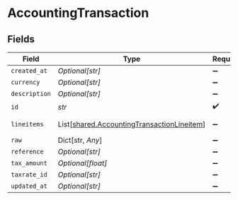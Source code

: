 # AccountingTransaction


## Fields

| Field                                                                                              | Type                                                                                               | Required                                                                                           | Description                                                                                        |
| -------------------------------------------------------------------------------------------------- | -------------------------------------------------------------------------------------------------- | -------------------------------------------------------------------------------------------------- | -------------------------------------------------------------------------------------------------- |
| `created_at`                                                                                       | *Optional[str]*                                                                                    | :heavy_minus_sign:                                                                                 | N/A                                                                                                |
| `currency`                                                                                         | *Optional[str]*                                                                                    | :heavy_minus_sign:                                                                                 | N/A                                                                                                |
| `description`                                                                                      | *Optional[str]*                                                                                    | :heavy_minus_sign:                                                                                 | N/A                                                                                                |
| `id`                                                                                               | *str*                                                                                              | :heavy_check_mark:                                                                                 | N/A                                                                                                |
| `lineitems`                                                                                        | List[[shared.AccountingTransactionLineitem](../../models/shared/accountingtransactionlineitem.md)] | :heavy_minus_sign:                                                                                 | new field name                                                                                     |
| `raw`                                                                                              | Dict[str, *Any*]                                                                                   | :heavy_minus_sign:                                                                                 | N/A                                                                                                |
| `reference`                                                                                        | *Optional[str]*                                                                                    | :heavy_minus_sign:                                                                                 | N/A                                                                                                |
| `tax_amount`                                                                                       | *Optional[float]*                                                                                  | :heavy_minus_sign:                                                                                 | N/A                                                                                                |
| `taxrate_id`                                                                                       | *Optional[str]*                                                                                    | :heavy_minus_sign:                                                                                 | N/A                                                                                                |
| `updated_at`                                                                                       | *Optional[str]*                                                                                    | :heavy_minus_sign:                                                                                 | N/A                                                                                                |